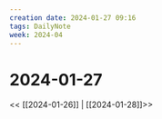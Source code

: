 ```yaml
---
creation date: 2024-01-27 09:16
tags: DailyNote
week: 2024-04
---
```


# 2024-01-27

<< [[2024-01-26]] | [[2024-01-28]]>>


